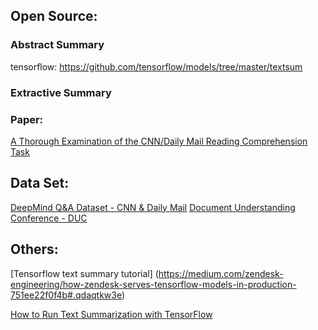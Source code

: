 
## Open Source:

### Abstract Summary

tensorflow: https://github.com/tensorflow/models/tree/master/textsum


### Extractive Summary

### Paper: 

[A Thorough Examination of the CNN/Daily Mail Reading Comprehension Task](https://cs.stanford.edu/people/danqi/papers/acl2016.pdf)

## Data Set:

[DeepMind Q&A Dataset - CNN & Daily Mail](http://cs.nyu.edu/~kcho/DMQA/)
[Document Understanding Conference - DUC](http://www-nlpir.nist.gov/projects/duc/index.html)

## Others:

[Tensorflow text summary tutorial]
(https://medium.com/zendesk-engineering/how-zendesk-serves-tensorflow-models-in-production-751ee22f0f4b#.qdaqtkw3e)

[How to Run Text Summarization with TensorFlow](https://hackernoon.com/how-to-run-text-summarization-with-tensorflow-d4472587602d#.rf35r7c5v)
